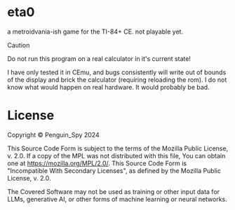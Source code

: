 # eta0
a metroidvania-ish game for the TI-84+ CE. not playable yet.  

> [!CAUTION]  
> Do not run this program on a real calculator in it's current state!

I have only tested it in CEmu, and bugs consistently will write out of
bounds of the display and brick the calculator (requiring reloading
the rom). I do not know what would happen on real hardware. It would
probably be bad.


# License
Copyright © Penguin_Spy 2024  

This Source Code Form is subject to the terms of the Mozilla Public
License, v. 2.0. If a copy of the MPL was not distributed with this
file, You can obtain one at https://mozilla.org/MPL/2.0/.
This Source Code Form is "Incompatible With Secondary Licenses", as
defined by the Mozilla Public License, v. 2.0.

The Covered Software may not be used as training or other input data
for LLMs, generative AI, or other forms of machine learning or neural
networks.
